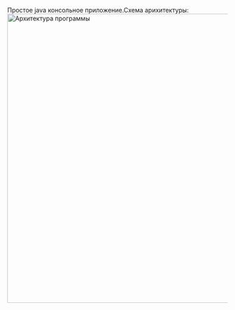 Простое java консольное приложение.Схема арихитектуры:
<img width="571" height="661" alt="Архитектура программы" src="https://github.com/user-attachments/assets/79428b56-df92-41a0-8edf-05d0eb631ed1" />
